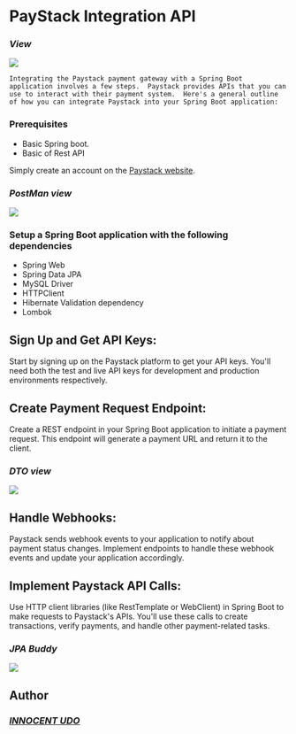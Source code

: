 # PayStack Integration API

### ___View___
<img src="https://github.com/Innocentsax/PayStack_Integration_API/blob/main/PaymentPaystack.png">


`Integrating the Paystack payment gateway with a Spring Boot application involves a few steps. 
Paystack provides APIs that you can use to interact with their payment system. 
Here's a general outline of how you can integrate Paystack into your Spring Boot application:`

### Prerequisites
+ Basic Spring boot.
+ Basic of Rest API


Simply create an account on the [Paystack website](https://paystack.com/).


### ___PostMan view___
<img src="https://github.com/Innocentsax/PayStack_Integration_API/blob/main/Postman%20view.png">

### Setup a Spring Boot application with the following dependencies
+ Spring Web
+ Spring Data JPA
+ MySQL Driver
+ HTTPClient
+ Hibernate Validation dependency
+ Lombok

## Sign Up and Get API Keys:
Start by signing up on the Paystack platform to get your API keys. 
You'll need both the test and live API keys for development and production environments respectively.

## Create Payment Request Endpoint:
Create a REST endpoint in your Spring Boot application to initiate a payment request. 
This endpoint will generate a payment URL and return it to the client.

### ___DTO view___
<img src="https://github.com/Innocentsax/PayStack_Integration_API/blob/main/DTO%40.png">

## Handle Webhooks:
Paystack sends webhook events to your application to notify about payment status changes. 
Implement endpoints to handle these webhook events and update your application accordingly.

## Implement Paystack API Calls:
Use HTTP client libraries (like RestTemplate or WebClient) in Spring Boot to make requests to Paystack's APIs. 
You'll use these calls to create transactions, verify payments, and handle other payment-related tasks.

### ___JPA Buddy___
<img src="https://github.com/Innocentsax/PayStack_Integration_API/blob/main/JPA%20Buddy.png">


## Author
### ___[INNOCENT UDO](https://github.com/Innocentsax)___


